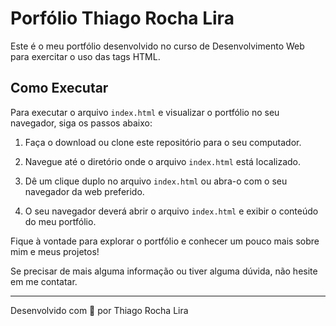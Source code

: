 # Porfólio Thiago Rocha Lira

Este é o meu portfólio desenvolvido no curso de Desenvolvimento Web para exercitar o uso das tags HTML.

## Como Executar

Para executar o arquivo `index.html` e visualizar o portfólio no seu navegador, siga os passos abaixo:

1. Faça o download ou clone este repositório para o seu computador.

2. Navegue até o diretório onde o arquivo `index.html` está localizado.

3. Dê um clique duplo no arquivo `index.html` ou abra-o com o seu navegador da web preferido.

4. O seu navegador deverá abrir o arquivo `index.html` e exibir o conteúdo do meu portfólio.

Fique à vontade para explorar o portfólio e conhecer um pouco mais sobre mim e meus projetos!

Se precisar de mais alguma informação ou tiver alguma dúvida, não hesite em me contatar.

---
Desenvolvido com 💜 por Thiago Rocha Lira
